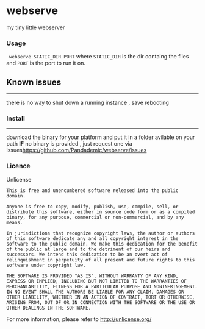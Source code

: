 # webserve
my tiny little webserver
### Usage
` webserve STATIC_DIR PORT`
where `STATIC_DIR` is the dir containg the files and `PORT` is the port to run it on.
## Known issues
___
there is no way to shut down a running instance  , save rebooting

### Install
___
download the binary for your platform and put it in a folder avilable on your path
**IF** no binary is provided , just request one via issues<https://github.com/Pandademic/webserve/issues>
### Licence
Unlicense
```
This is free and unencumbered software released into the public domain.

Anyone is free to copy, modify, publish, use, compile, sell, or
distribute this software, either in source code form or as a compiled
binary, for any purpose, commercial or non-commercial, and by any
means.

In jurisdictions that recognize copyright laws, the author or authors
of this software dedicate any and all copyright interest in the
software to the public domain. We make this dedication for the benefit
of the public at large and to the detriment of our heirs and
successors. We intend this dedication to be an overt act of
relinquishment in perpetuity of all present and future rights to this
software under copyright law.

THE SOFTWARE IS PROVIDED "AS IS", WITHOUT WARRANTY OF ANY KIND,
EXPRESS OR IMPLIED, INCLUDING BUT NOT LIMITED TO THE WARRANTIES OF
MERCHANTABILITY, FITNESS FOR A PARTICULAR PURPOSE AND NONINFRINGEMENT.
IN NO EVENT SHALL THE AUTHORS BE LIABLE FOR ANY CLAIM, DAMAGES OR
OTHER LIABILITY, WHETHER IN AN ACTION OF CONTRACT, TORT OR OTHERWISE,
ARISING FROM, OUT OF OR IN CONNECTION WITH THE SOFTWARE OR THE USE OR
OTHER DEALINGS IN THE SOFTWARE.
```
For more information, please refer to <http://unlicense.org/>
